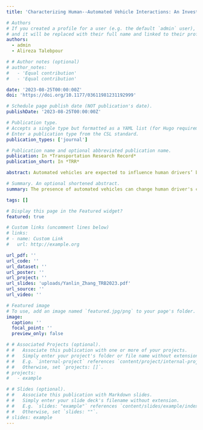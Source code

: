 ```yaml
---
title: 'Characterizing Human--Automated Vehicle Interactions: An Investigation into Car-Following Behavior'

# Authors
# If you created a profile for a user (e.g. the default `admin` user), write the username (folder name) here
# and it will be replaced with their full name and linked to their profile.
authors:
  - admin
  - Alireza Talebpour

# # Author notes (optional)
# author_notes:
#   - 'Equal contribution'
#   - 'Equal contribution'

date: '2023-08-25T00:00:00Z'
doi: 'https://doi.org/10.1177/03611981231192999'

# Schedule page publish date (NOT publication's date).
publishDate: '2023-08-25T00:00:00Z'

# Publication type.
# Accepts a single type but formatted as a YAML list (for Hugo requirements).
# Enter a publication type from the CSL standard.
publication_types: ['journal']

# Publication name and optional abbreviated publication name.
publication: In *Transportation Research Record*
publication_short: In *TRR*

abstract: Automated vehicles are expected to influence human drivers’ behavior. Accordingly, capturing such changes is critical for planning and operation purposes. With regard to car-following behavior, a key question is whether existing car-following models can replicate these changes in human behavior. Using a data set that was collected from the car-following behavior of human drivers when following automated vehicles, this paper offers a robust methodology based on the concept of dynamic time warping to investigate the critical parameters that can be used to capture changes in human behavior. The results indicate that spacing can best substantiate such changes. Moreover, calibration and validation of the intelligent driver model (IDM) suggest its inability to capture changes in human behavior in response to automated vehicles. Thus, an extension of the IDM that explicitly models stochasticity in the behavior of individual drivers is applied, and the results show such a model can identify a reduction in uncertainty when following an automated vehicle. This finding also has implications for a stochastic extension to other models when analyzing and simulating a mixed-autonomy traffic flow environment.

# Summary. An optional shortened abstract.
summary: The presence of automated vehicles can change human driver's car-following behavior into less uncertainty.

tags: []

# Display this page in the Featured widget?
featured: true

# Custom links (uncomment lines below)
# links:
# - name: Custom Link
#   url: http://example.org

url_pdf: ''
url_code: ''
url_dataset: ''
url_poster: ''
url_project: ''
url_slides: 'uploads/Yanlin_Zhang_TRB2023.pdf'
url_source: ''
url_video: ''

# Featured image
# To use, add an image named `featured.jpg/png` to your page's folder.
image:
  caption: ''
  focal_point: ''
  preview_only: false

# # Associated Projects (optional).
# #   Associate this publication with one or more of your projects.
# #   Simply enter your project's folder or file name without extension.
# #   E.g. `internal-project` references `content/project/internal-project/index.md`.
# #   Otherwise, set `projects: []`.
# projects:
#   - example

# # Slides (optional).
# #   Associate this publication with Markdown slides.
# #   Simply enter your slide deck's filename without extension.
# #   E.g. `slides: "example"` references `content/slides/example/index.md`.
# #   Otherwise, set `slides: ""`.
# slides: example
---
```


<!-- {{% callout note %}}
Click the _Cite_ button above to demo the feature to enable visitors to import publication metadata into their reference management software.
{{% /callout %}}

{{% callout note %}}
Create your slides in Markdown - click the _Slides_ button to check out the example.
{{% /callout %}} -->

<!-- Add the publication's **full text** or **supplementary notes** here. You can use rich formatting such as including [code, math, and images](https://docs.hugoblox.com/content/writing-markdown-latex/). -->
